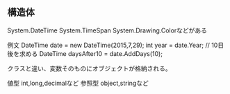 ## 構造体
System.DateTime
System.TimeSpan
System.Drawing.Colorなどがある

例文
DateTime date = new DateTime(2015,7,29);
int year = date.Year;
// 10日後を求める
DateTime daysAfter10 = date.AddDays(10);

クラスと違い、変数そのものにオブジェクトが格納される。

値型
int,long,decimalなど
参照型
object,stringなど

